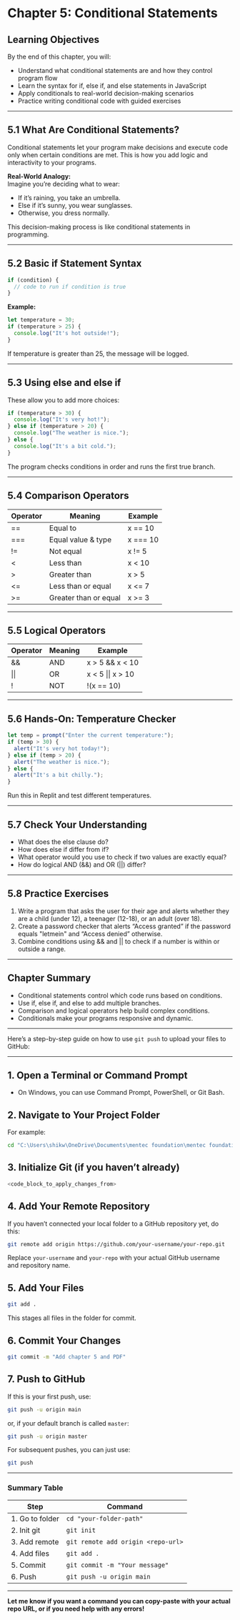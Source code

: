 # Chapter 5: Conditional Statements

## Learning Objectives
By the end of this chapter, you will:
- Understand what conditional statements are and how they control program flow
- Learn the syntax for if, else if, and else statements in JavaScript
- Apply conditionals to real-world decision-making scenarios
- Practice writing conditional code with guided exercises

---

## 5.1 What Are Conditional Statements?
Conditional statements let your program make decisions and execute code only when certain conditions are met. This is how you add logic and interactivity to your programs.

**Real-World Analogy:**  
Imagine you’re deciding what to wear:
- If it’s raining, you take an umbrella.
- Else if it’s sunny, you wear sunglasses.
- Otherwise, you dress normally.

This decision-making process is like conditional statements in programming.

---

## 5.2 Basic if Statement Syntax

```javascript
if (condition) {
  // code to run if condition is true
}
```

**Example:**
```javascript
let temperature = 30;
if (temperature > 25) {
  console.log("It's hot outside!");
}
```
If temperature is greater than 25, the message will be logged.

---

## 5.3 Using else and else if

These allow you to add more choices:

```javascript
if (temperature > 30) {
  console.log("It's very hot!");
} else if (temperature > 20) {
  console.log("The weather is nice.");
} else {
  console.log("It's a bit cold.");
}
```
The program checks conditions in order and runs the first true branch.

---

## 5.4 Comparison Operators

| Operator | Meaning                | Example      |
|----------|------------------------|-------------|
| ==       | Equal to               | x == 10     |
| ===      | Equal value & type     | x === 10    |
| !=       | Not equal              | x != 5      |
| <        | Less than              | x < 10      |
| >        | Greater than           | x > 5       |
| <=       | Less than or equal     | x <= 7      |
| >=       | Greater than or equal  | x >= 3      |

---

## 5.5 Logical Operators

| Operator | Meaning | Example             |
|----------|---------|---------------------|
| &&       | AND     | x > 5 && x < 10     |
| \|\|     | OR      | x < 5 \|\| x > 10   |
| !        | NOT     | !(x == 10)          |

---

## 5.6 Hands-On: Temperature Checker

```javascript
let temp = prompt("Enter the current temperature:");
if (temp > 30) {
  alert("It's very hot today!");
} else if (temp > 20) {
  alert("The weather is nice.");
} else {
  alert("It's a bit chilly.");
}
```
Run this in Replit and test different temperatures.

---

## 5.7 Check Your Understanding

- What does the else clause do?
- How does else if differ from if?
- What operator would you use to check if two values are exactly equal?
- How do logical AND (&&) and OR (||) differ?

---

## 5.8 Practice Exercises

1. Write a program that asks the user for their age and alerts whether they are a child (under 12), a teenager (12-18), or an adult (over 18).
2. Create a password checker that alerts “Access granted” if the password equals "letmein" and “Access denied” otherwise.
3. Combine conditions using && and || to check if a number is within or outside a range.

---

## Chapter Summary

- Conditional statements control which code runs based on conditions.
- Use if, else if, and else to add multiple branches.
- Comparison and logical operators help build complex conditions.
- Conditionals make your programs responsive and dynamic.

---

Here’s a step-by-step guide on how to use `git push` to upload your files to GitHub:

---

## 1. **Open a Terminal or Command Prompt**
- On Windows, you can use Command Prompt, PowerShell, or Git Bash.

## 2. **Navigate to Your Project Folder**
For example:
```sh
cd "C:\Users\shikw\OneDrive\Documents\mentec foundation\mentec foundation GitHub"
```

## 3. **Initialize Git (if you haven’t already)**
```sh
<code_block_to_apply_changes_from>
```

## 4. **Add Your Remote Repository**
If you haven’t connected your local folder to a GitHub repository yet, do this:
```sh
git remote add origin https://github.com/your-username/your-repo.git
```
Replace `your-username` and `your-repo` with your actual GitHub username and repository name.

## 5. **Add Your Files**
```sh
git add .
```
This stages all files in the folder for commit.

## 6. **Commit Your Changes**
```sh
git commit -m "Add chapter 5 and PDF"
```

## 7. **Push to GitHub**
If this is your first push, use:
```sh
git push -u origin main
```
or, if your default branch is called `master`:
```sh
git push -u origin master
```
For subsequent pushes, you can just use:
```sh
git push

```

---

### **Summary Table**

| Step | Command |
|------|---------|
| 1. Go to folder | `cd "your-folder-path"` |
| 2. Init git | `git init` |
| 3. Add remote | `git remote add origin <repo-url>` |
| 4. Add files | `git add .` |
| 5. Commit | `git commit -m "Your message"` |
| 6. Push | `git push -u origin main` |

---

**Let me know if you want a command you can copy-paste with your actual repo URL, or if you need help with any errors!**